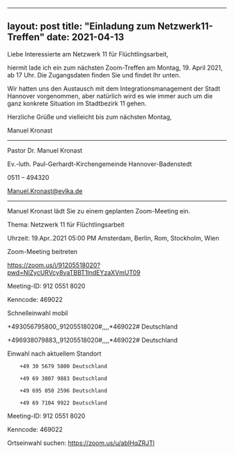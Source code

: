 
---
layout: post
title: "Einladung zum Netzwerk11-Treffen"
date: 2021-04-13
---

Liebe Interessierte am Netzwerk 11 für Flüchtlingsarbeit,

hiermit lade ich ein zum nächsten Zoom-Treffen am Montag, 19. April 2021, ab 17 Uhr. Die Zugangsdaten finden Sie und findet Ihr unten.

Wir hatten uns den Austausch mit dem Integrationsmanagement der Stadt Hannover vorgenommen, aber natürlich wird es wie immer auch um die ganz konkrete Situation im Stadtbezirk 11 gehen.

Herzliche Grüße und vielleicht bis zum nächsten Montag,

Manuel Kronast

---------------------------------

Pastor Dr. Manuel Kronast

Ev.-luth. Paul-Gerhardt-Kirchengemeinde Hannover-Badenstedt

0511 – 494320

Manuel.Kronast@evlka.de
 
----------------------------------

Manuel Kronast lädt Sie zu einem geplanten Zoom-Meeting ein.

Thema: Netzwerk 11 für Flüchtlingsarbeit

Uhrzeit: 19.Apr..2021 05:00 PM Amsterdam, Berlin, Rom, Stockholm, Wien

Zoom-Meeting beitreten

https://zoom.us/j/91205518020?pwd=NlZycURVcy8vaTBBT1lndEYzaXVmUT09


Meeting-ID: 912 0551 8020

Kenncode: 469022

Schnelleinwahl mobil

+493056795800,,91205518020#,,,,*469022# Deutschland

+496938079883,,91205518020#,,,,*469022# Deutschland

 

Einwahl nach aktuellem Standort

        +49 30 5679 5800 Deutschland

        +49 69 3807 9883 Deutschland

        +49 695 050 2596 Deutschland

        +49 69 7104 9922 Deutschland

Meeting-ID: 912 0551 8020

Kenncode: 469022

Ortseinwahl suchen: https://zoom.us/u/abIHqZRJTl
